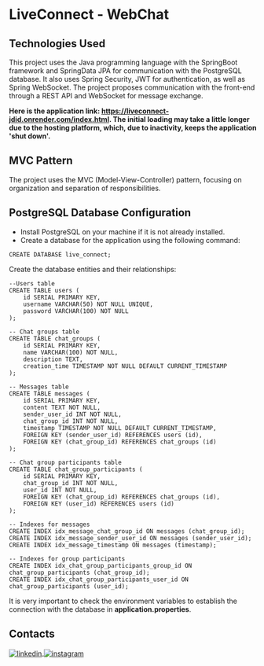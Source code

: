 # LiveConnect - WebChat

## Technologies Used
This project uses the Java programming language with the SpringBoot framework and SpringData JPA for communication with the PostgreSQL database. 
It also uses Spring Security, JWT for authentication, as well as Spring WebSocket. 
The project proposes communication with the front-end through a REST API and WebSocket for message exchange.

<strong>Here is the application link: https://liveconnect-jdid.onrender.com/index.html. The initial loading may take a little longer due to the hosting platform, which, due to inactivity, keeps the application 'shut down'.</strong>


## MVC Pattern
The project uses the MVC (Model-View-Controller) pattern, focusing on organization and separation of responsibilities.


## PostgreSQL Database Configuration

* Install PostgreSQL on your machine if it is not already installed.
* Create a database for the application using the following command:
```
CREATE DATABASE live_connect;
```
Create the database entities and their relationships:
```
--Users table
CREATE TABLE users (
    id SERIAL PRIMARY KEY,
    username VARCHAR(50) NOT NULL UNIQUE,
    password VARCHAR(100) NOT NULL
);

-- Chat groups table
CREATE TABLE chat_groups (
    id SERIAL PRIMARY KEY,
    name VARCHAR(100) NOT NULL,
    description TEXT,
    creation_time TIMESTAMP NOT NULL DEFAULT CURRENT_TIMESTAMP
);

-- Messages table
CREATE TABLE messages (
    id SERIAL PRIMARY KEY,
    content TEXT NOT NULL,
    sender_user_id INT NOT NULL,
    chat_group_id INT NOT NULL,
    timestamp TIMESTAMP NOT NULL DEFAULT CURRENT_TIMESTAMP,
    FOREIGN KEY (sender_user_id) REFERENCES users (id),
    FOREIGN KEY (chat_group_id) REFERENCES chat_groups (id)
);

-- Chat group participants table
CREATE TABLE chat_group_participants (
    id SERIAL PRIMARY KEY,
    chat_group_id INT NOT NULL,
    user_id INT NOT NULL,
    FOREIGN KEY (chat_group_id) REFERENCES chat_groups (id),
    FOREIGN KEY (user_id) REFERENCES users (id)
);

-- Indexes for messages
CREATE INDEX idx_message_chat_group_id ON messages (chat_group_id);
CREATE INDEX idx_message_sender_user_id ON messages (sender_user_id);
CREATE INDEX idx_message_timestamp ON messages (timestamp);

-- Indexes for group participants
CREATE INDEX idx_chat_group_participants_group_id ON chat_group_participants (chat_group_id);
CREATE INDEX idx_chat_group_participants_user_id ON chat_group_participants (user_id);

```

It is very important to check the environment variables to establish the connection with the database in <strong>application.properties</strong>.


## Contacts

<a href="https://linkedin.com/in/varela-s-matheus" target="_blank">
  <img align="center" src="https://img.shields.io/badge/-MatheusVarela-05122A?style=flat&logo=linkedin" alt="linkedin"/>
</a>
<a href="https://www.instagram.com/varela_matheuus/" target="_blank">
 <img align="center" src="https://img.shields.io/badge/-MatheusVarela-05122A?style=flat&logo=instagram" alt="instagram"/>
</a>
